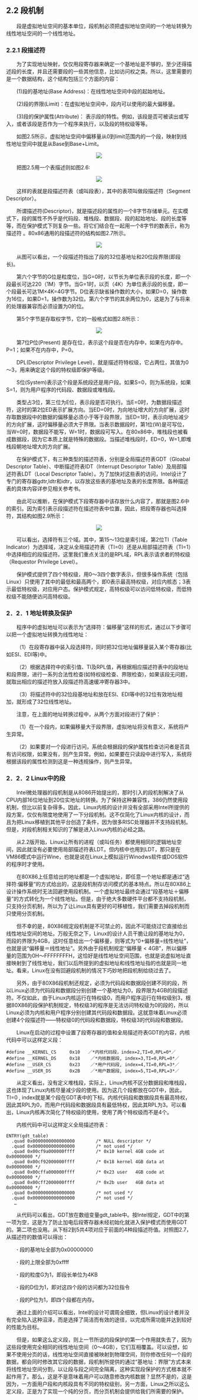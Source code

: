 ## **2.2 段机制**

&emsp;&emsp;段是虚拟地址空间的基本单位，段机制必须把虚拟地址空间的一个地址转换为线性地址空间的一个线性地址。

### **2.2.1 段描述符**

&emsp;&emsp;为了实现地址映射，仅仅用段寄存器来确定一个基地址是不够的，至少还得描述段的长度，并且还需要段的一些其他信息，比如访问权之类。所以，这里需要的是一个数据结构，这个结构包括三个方面的内容：

&emsp;&emsp;(1)段的基地址(Base Address)：在线性地址空间中段的起始地址。

&emsp;&emsp;(2)段的界限(Limit)：在虚拟地址空间中，段内可以使用的最大偏移量。

&emsp;&emsp;(3)段的保护属性(Attribute)： 表示段的特性。例如，该段是否可被读出或写入，或者该段是否作为一个程序来执行，以及段的特权级等等。

&emsp;&emsp;如图2.5所示，虚拟地址空间中偏移量从0到limit范围内的一个段，映射到线性地址空间中就是从Base到Base+Limit。

<div align=center>
<img src="2_5.png" />  
</div>

                  
&emsp;&emsp;把图2.5用一个表描述则如图2.6:

<div align=center>
<img src="2_6.png" />  
</div>


&emsp;&emsp;这样的表就是段描述符表（或叫段表），其中的表项叫做段描述符（Segment Descriptor）。

&emsp;&emsp;所谓描述符(Descriptor)，就是描述段的属性的一个8字节存储单元。在实模式下，段的属性不外乎是代码段、堆栈段、数据段、段的起始地址、段的长度等等，而在保护模式下则复杂一些。将它们结合在一起用一个8字节的数表示，称为描述符 。80x86通用的段描述符的结构如图2.7所示。

<div align=center>
<img src="2_7.png" />  
</div>


&emsp;&emsp;从图可以看出，一个段描述符指出了段的32位基地址和20位段界限(即段长)。

&emsp;&emsp;第六个字节的G位是粒度位，当G=0时，以节长为单位表示段的长度，即一个段最长可达220（1M）字节。当G=1时，以页（4K）为单位表示段的长度，即一个段最长可达1M×4K=4G字节。D位表示缺省操作数的大小，如果D=0，操作数为16位，如果D=1，操作数为32位。第六个字节的其余两位为0，这是为了与将来的处理器兼容而必须设置为0的位。

&emsp;&emsp;第5个字节是存取权字节，它的一般格式如图2.8所示：

<div align=center>
<img src="2_8.png" />  
</div>


&emsp;&emsp;第7位P位(Present) 是存在位，表示这个段是否在内存中，如果在内存中。P=1；如果不在内存中，P=0。

&emsp;&emsp;DPL(Descriptor Privilege Level)，就是描述符特权级，它占两位，其值为0～3，用来确定这个段的特权级即保护等级。

&emsp;&emsp;S位(System)表示这个段是系统段还是用户段。如果S=0，则为系统段，如果S=1，则为用户程序的代码段、数据段或堆栈段。

&emsp;&emsp;类型占3位，第三位为E位，表示段是否可执行。当E=0时，为数据段描述符，这时的第2位ED表示扩展方向。当ED=0时，为向地址增大的方向扩展，这时存取数据段中的数据的偏移量必须小于等于段界限，当ED=1时，表示向地址减少的方向扩展，这时偏移量必须大于界限。当表示数据段时，第1位(W)是可写位，当W=0时，数据段不能写，W=1时，数据段可写入。在80x86中，堆栈段也被看成数据段，因为它本质上就是特殊的数据段。当描述堆栈段时，ED=0，W=1,即堆栈段朝地址增大的方向扩展。


&emsp;&emsp;在保护模式下，有三种类型的描述符表，分别是全局描述符表GDT（Gloabal Descriptor Table）、中断描述符表IDT（Interrupt Descriptor Table）及局部描述符表LDT（Local Descriptor Table）。为了加快对这些表的访问，Intel设计了专门的寄存器gdtr,ldtr和idtr，以存放这些表的基地址及表的长度界限。各种描述表的具体内容详参见相关参考书。

&emsp;&emsp;由此可以推断，在保护模式下段寄存器中该存放什么内容了，那就是图2.6中的索引。因为索引表示段描述符在描述符表中位置，因此，把段寄存器也叫选择符，其结构如图2.9所示：

<div align=center>
<img src="2_9.png" />  
</div>



&emsp;&emsp;可以看出，选择符有三个域。其中，第15～13位是索引域，第2位TI（Table Indicator）为选择域，决定从全局描述符表（TI=0）还是从局部描述符表（TI=1）中选择相应的段描述符。这里我们重点关注的是RPL域，RPL表示请求者的特权级（Requestor Privilege Level）。
 
&emsp;&emsp;保护模式提供了四个特权级，用0～3四个数字表示，但很多操作系统（包括Linux）只使用了其中的最低和最高两个，即0表示最高特权级，对应内核态；3表示最低特权级，对应用户态。保护模式规定，高特权级可以访问低特权级，而低特权级不能随便访问高特权级。

### **2．2．1 地址转换及保护**

&emsp;&emsp;程序中的虚拟地址可以表示为“选择符：偏移量”这样的形式，通过以下步骤可以把一个虚拟地址转换为线性地址：

&emsp;&emsp;（1）在段寄存器中装入段选择符，同时把32位地址偏移量装入某个寄存器(比如ESI、EDI等)中。

&emsp;&emsp;（2）根据选择符中的索引值、TI及RPL值，再根据相应描述符表中的段地址和段界限，进行一系列合法性检查(如特权级检查、界限检查)，如果该段无问题，就取出相应的描述符放入段描述符高速缓冲寄存器3中。

&emsp;&emsp;（3）将描述符中的32位段基地址和放在ESI、EDI等中的32位有效地址相加，就形成了32位线性地址。

&emsp;&emsp;注意，在上面的地址转换过程中，从两个方面对段进行了保护：


&emsp;&emsp;（1）在一个段内，如果偏移量大于段界限，虚拟地址将没有意义，系统将产生异常。

&emsp;&emsp;（2）如果要对一个段进行访问，系统会根据段的保护属性检查访问者是否具有访问权限，如果没有，则产生异常。例如，如果要在只读段中进行写入，系统将根据该段的属性检测到这是一种违规操作，则产生异常。


### **2．2．2 Linux中的段**

&emsp;&emsp;Intel微处理器的段机制是从8086开始提出的，那时引入的段机制解决了从CPU内部16位地址到20位实地址的转换。为了保持这种兼容性，386仍然使用段机制，但比以前复杂得多。因此，Linux内核的设计并没有全部采用Intel所提供的段方案，仅仅有限度地使用了一下分段机制。这不仅简化了Linux内核的设计，而且为把Linux移植到其他平台创造了条件，因为很多RISC处理器并不支持段机制。但是，对段机制相关知识的了解是进入Linux内核的必经之路。

&emsp;&emsp;从2.2版开始，Linux让所有的进程（或叫任务）都使用相同的逻辑地址空间，因此就没有必要使用局部描述符表LDT。但内核中也用到LDT，那只是在VM86模式中运行Wine，也就是说在Linux上模拟运行Winodws软件或DOS软件的程序时才使用。


&emsp;&emsp;在80X86上任意给出的地址都是一个虚拟地址，即任意一个地址都是通过“选择符:偏移量”的方式给出的，这是段机制存访问模式的基本特点。所以在80X86上设计操作系统时无法回避使用段机制。一个虚拟地址最终会通过“段基地址＋偏移量”的方式转化为一个线性地址。但是，由于绝大多数硬件平台都不支持段机制，只支持分页机制，所以为了让Linux具有更好的可移植性，我们需要去掉段机制而只使用分页机制。

&emsp;&emsp;但不幸的是，80X86规定段机制是不可禁止的，因此不可能绕过它直接给出线性地址空间的地址。万般无奈之下，Linux的设计人员干脆让段的基地址为0，而段的界限为4GB，这时任意给出一个偏移量，则等式为“0+偏移量=线性地址”，也就是说“偏移量＝线性地址”。另外由于段机制规定“偏移量 < 4GB”，所以偏移量的范围为0H～FFFFFFFFH，这恰好是线性地址空间范围，也就是说虚拟地址直接映射到了线性地址，我们以后所提到的虚拟地址和线性地址指的也就是同一地址。看来，Linux在没有回避段机制的情况下巧妙地把段机制给绕过去了。

&emsp;&emsp;另外，由于80X86段机制还规定，必须为代码段和数据段创建不同的段，所以Linux必须为代码段和数据段分别创建一个基地址为0，段界限为4GB的段描述符。不仅如此，由于Linux内核运行在特权级0，而用户程序运行在特权级别3，根据80X86的段保护机制规定，特权级3的程序是无法访问特权级为0的段的，所以Linux必须为内核和用户程序分别创建其代码段和数据段。这就意味着Linux必须创建4个段描述符——特权级0的代码段和数据段，特权级3的代码段和数据段。

&emsp;&emsp;Linux在启动的过程中设置了段寄存器的值和全局描述符表GDT的内容，内核代码中可以这样定义段：

    #define __KERNEL_CS     0x10   ／*内核代码段，index=2,TI=0,RPL=0*／
    #define __KERNEL_DS     0x18    ／*内核数据段, index=3,TI=0,RPL=0*／
    #define __USER_CS       0x23    ／*用户代码段, index=4,TI=0,RPL=3*／
    #define __USER_DS       0x2B    ／*用户数据段, index=5,TI=0,RPL=3*／

&emsp;&emsp;从定义看出，没有定义堆栈段，实际上，Linux内核不区分数据段和堆栈段，这也体现了Linux内核尽量减少段的使用。因为这几个段都放在GDT中，因此，TI=0 , index就是某个段在GDT表中的下标。内核代码段和数据段具有最高特权，因此其RPL为0，而用户代码段和数据段具有最低特权，因此其RPL为3。可以看出，Linux内核再次简化了特权级的使用，使用了两个特权级而不是4个。


&emsp;&emsp;内核代码中可以这样定义全局描述符表：

    ENTRY(gdt_table)
      .quad 0x0000000000000000        /* NULL descriptor */
      .quad 0x0000000000000000        /* not used */
      .quad 0x00cf9a000000ffff        /* 0x10 kernel 4GB code at 0x00000000 */
      .quad 0x00cf92000000ffff        /* 0x18 kernel 4GB data at 0x00000000 */
      .quad 0x00cffa000000ffff        /* 0x23 user   4GB code at 0x00000000 */
      .quad 0x00cff2000000ffff        /* 0x2b user   4GB data at 0x00000000 */
      .quad 0x0000000000000000        /* not used */
      .quad 0x0000000000000000        /* not used */
       …

&emsp;&emsp;从代码可以看出，GDT放在数组变量gdt_table中。按Intel规定，GDT中的第一项为空，这是为了防止加电后段寄存器未经初始化就进入保护模式而使用GDT的。第二项也没用。从下标2到5共4项对应于前面的4种段描述符值。对照图2.7，从描述符的数值可以得出：

&emsp;&emsp;**·**	段的基地址全部为0x00000000

&emsp;&emsp;**·**	段的上限全部为0xffff

&emsp;&emsp;**·**	段的粒度G为1，即段长单位为4KB

&emsp;&emsp;**·**	段的D位为1，即对这四个段的访问都为32位指令

&emsp;&emsp;**·**	段的P位为1，即四个段都在内存。

&emsp;&emsp;通过上面的介绍可以看出，Intel的设计可谓周全细致，但Linux的设计者并没有完全陷入这种沼泽，而是选择了简洁而有效的途径，以完成所需功能并达到较好的性能为目标。

&emsp;&emsp;但是，如果这么定义段，则上一节所说的段保护的第一个作用就失去了，因为这些段使用完全相同的线性地址空间（0～4GB），它们互相覆盖。可以设想，如果不使用分页的话，线性地址空间直接被映射到物理空间，则你修改任何一个段的数据，都会同时修改其它段的数据，段机制所提供的通过“基地址：界限”方式本来将线性地址空间分割，以让段与段之间完全隔离，这种实现段保护的方式根本就不起作用了。那么，这是不是意味着用户可以随意修改内核数据？显然不是的，这是因为，一方面用户段和内核段具有不同的特权级别，另一方面，Linux之所以这么定义段，正是为了实现一个纯的分页，而分页机制会提供给我们所需要的保护。

